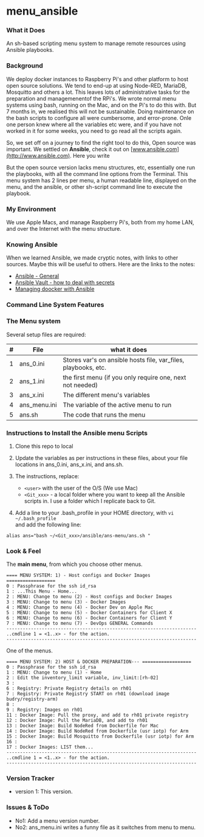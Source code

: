 # menu_ansible

### What it Does
An sh-based scripting menu system to manage remote resources using Ansible playbooks.

### Background
We deploy docker instances to Raspberry Pi's and other platform to host open source solutions. We tend to end-up at using Node-RED, MariaDB, Mosquitto and others a lot. This leaves lots of administrative tasks for the preparation and managemenentof the RPi's. We wrote normal menu systems using bash, running on the Mac, and on the Pi's to do this with. But 7 months in, we realised this will not be sustainable. Doing maintenance on the bash scripts to configure all were cumbersome, and error-prone. Onle one person knew where all the variables etc were, and if you have not worked in it for some weeks, you need to go read all the scripts again.

So, we set off on a journey to find the right tool to do this, Open source was important. We settled on **Ansible**, check it out on [www.ansible.com](http://www.ansible.com). Here you write

But the open source version lacks menu structures, etc, essentially one run the playbooks, with all the command line options from the Terminal. This menu system has 2 lines per menu, a human readable line, displayed on the menu, and the ansible, or other sh-script command line to execute the playbook.

### My Environment
We use Apple Macs, and manage Raspberry Pi's, both from my home LAN, and over the Internet with the menu structure.

### Knowing Ansible

When we learned Ansible, we made cryptic notes, with links to other sources. Maybe this will be useful to others. Here are the links to the notes:
- [Ansible - General](https://github.com/IoTPlay/docker-iotplay-standards/blob/master/README/READ2-ansible.md)
- [Ansible Vault - how to deal with secrets](https://github.com/IoTPlay/docker-iotplay-standards/blob/master/README/READ3-ansible-vault.md)
- [Managing doocker with Ansible](https://github.com/IoTPlay/docker-iotplay-standards/blob/master/README/READ4-ansible_docker.md)

### Command Line System Features

### The Menu system

Several setup files are required:

|#|File     | what it does
|-|---------|--------------
|1|ans_0.ini|Stores var's on ansible hosts file, var_files, playbooks, etc.
|2|ans_1.ini|the first menu (if you only require one, next not needed)
|3|ans_x.ini|The different menu's variables
|4|ans_menu.ini|The variable of the active menu to run
|5|ans.sh| The code that runs the menu|

### Instructions to Install the Ansible menu Scripts

1. Clone this repo to local
2. Update the variables as per instructions in these files, about your file locations in ans_0.ini, ans_x.ini, and ans.sh.
3. The instructions, replace:
    - `<user>` with the user of the O/S  (We use Mac)
    - `<Git_xxx>` - a local folder where you want to keep all the Ansible scripts in. I use a folder which I replicate back to Git.

4. Add a line to your .bash_profile in your HOME directory, with
  `vi ~/.bash_profile`   
  and add the following line:   

  `alias ans="bash ~/<Git_xxx>/ansible/ans-menu/ans.sh "`


### Look & Feel

The **main menu**, from which you choose other menus.
```
==== MENU SYSTEM: 1) - Host configs and Docker Images ==================
0 : Passphrase for the ssh id_rsa
1 : ...This Menu - Home...
2 : MENU: Change to menu (2) - Host configs and Docker Images
3 : MENU: Change to menu (3) - Docker Images
4 : MENU: Change to menu (4) - Docker Dev on Apple Mac
5 : MENU: Change to menu (5) - Docker Containers for Client X
6 : MENU: Change to menu (6) - Docker Containers for Client Y
7 : MENU: Change to menu (7) - DevOps GENERAL Commands
----------------------------------------------------------------------
..cmdline 1 = <1..x> - for the action.
----------------------------------------------------------------------
```

One of the menus.
```
==== MENU SYSTEM: 2) HOST & DOCKER PREPARATION--- ==================
0 : Passphrase for the ssh id_rsa
1 : MENU: Change to menu (1) - Home
2 : Edit the inventory_limit variable, inv_limit:[rh-02]
3 :
6 : Registry: Private Registry details on rh01
7 : Registry: Private Registry START on rh01 (download image budry/registry-arm)
8 :
9 : Registry: Images on rh01
11 : Docker Image: Pull the proxy, and add to rh01 private registry
12 : Docker Image: Pull the MariaDB, and add to rh01
13 : Docker Image: Build NodeRed from Dockerfile for Mac
14 : Docker Image: Build NodeRed from Dockerfile (usr iotp) for Arm
15 : Docker Image: Build Mosquitto from Dockerfile (usr iotp) for Arm
16 :
17 : Docker Images: LIST them...
----------------------------------------------------------------------
..cmdline 1 = <1..x> - for the action.
----------------------------------------------------------------------
```
### Version Tracker
- version 1: This version.


### Issues & ToDo
- No1: Add a menu version number.
- No2: ans_menu.ini writes a funny file as it switches from menu to menu.
